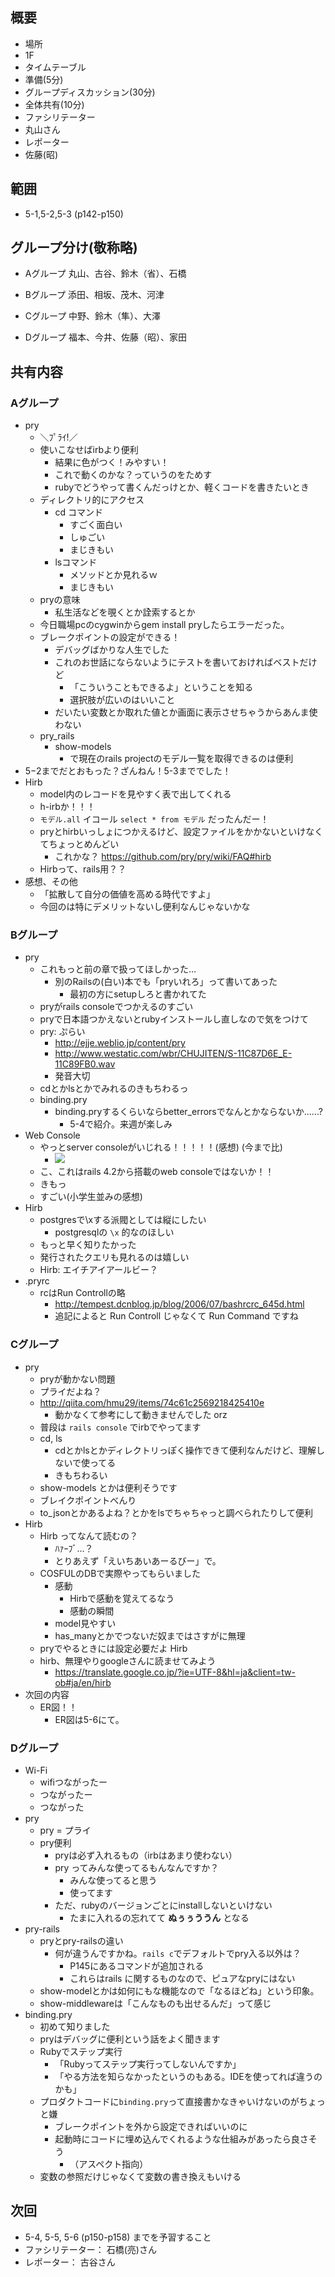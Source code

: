 概要
---

+ 場所
 + 1F
+ タイムテーブル
 + 準備(5分)
+ グループディスカッション(30分)
 + 全体共有(10分)
+ ファシリテーター
 + 丸山さん
+ レポーター
 + 佐藤(昭)

範囲
---

+ 5-1,5-2,5-3 (p142-p150)

グループ分け(敬称略)
---

+ Aグループ 丸山、古谷、鈴木（省）、石橋
+ Bグループ 添田、相坂、茂木、河津

+ Cグループ 中野、鈴木（隼）、大澤
+ Dグループ 福本、今井、佐藤（昭）、家田

共有内容
---

### Aグループ

- pry
  - ＼ﾌﾟﾗｲ!／
  - 使いこなせばirbより便利
    - 結果に色がつく！みやすい！
    - これで動くのかな？っていうのをためす
    - rubyでどうやって書くんだっけとか、軽くコードを書きたいとき
  - ディレクトリ的にアクセス
    - cd コマンド
      - すごく面白い
      - しゅごい
      - まじきもい
    - lsコマンド
      - メソッドとか見れるｗ
      - まじきもい
  - pryの意味
    - 私生活などを覗くとか詮索するとか
  - 今日職場pcのcygwinからgem install pryしたらエラーだった。
  - ブレークポイントの設定ができる！
    - デバッグばかりな人生でした
    - これのお世話にならないようにテストを書いておければベストだけど
      - 「こういうこともできるよ」ということを知る
      - 選択肢が広いのはいいこと
    - だいたい変数とか取れた値とか画面に表示させちゃうからあんま使わない
  - pry_rails
    - show-models
      - で現在のrails projectのモデル一覧を取得できるのは便利
- 5−2までだとおもった？ざんねん！5-3まででした！
- Hirb
  - model内のレコードを見やすく表で出してくれる
  - h-irbか！！！
  - `モデル.all` イコール `select * from モデル` だったんだー！
  - pryとhirbいっしょにつかえるけど、設定ファイルをかかないといけなくてちょっとめんどい
    - これかな？ https://github.com/pry/pry/wiki/FAQ#hirb
  - Hirbって、rails用？？
- 感想、その他
  - 「拡散して自分の価値を高める時代ですよ」
  - 今回のは特にデメリットないし便利なんじゃないかな


### Bグループ

- pry
  - これもっと前の章で扱ってほしかった…
    - 別のRailsの(白い)本でも「pryいれろ」って書いてあった
      - 最初の方にsetupしろと書かれてた
  - pryがrails consoleでつかえるのすごい
  - pryで日本語つかえないとrubyインストールし直しなので気をつけて
  - pry: ぷらい
    - http://ejje.weblio.jp/content/pry
    - http://www.westatic.com/wbr/CHUJITEN/S-11C87D6E_E-11C89FB0.wav
    - 発音大切
  - cdとかlsとかでみれるのきもちわるっ
  - binding.pry
    - binding.pryするくらいならbetter_errorsでなんとかならないか......?
      - 5-4で紹介。来週が楽しみ
- Web Console
  - やっとserver consoleがいじれる！！！！！(感想) (今まで比)
    - ![](https://cloud.githubusercontent.com/assets/705116/3825943/a010af92-1d5a-11e4-84c2-4ed0ba367f4e.gif)
  - こ、これはrails 4.2から搭載のweb consoleではないか！！
  - きもっ
  - すごい(小学生並みの感想)
- Hirb
  - postgresで\xする派閥としては縦にしたい
    - postgresqlの `\x` 的なのほしい
  - もっと早く知りたかった
  - 発行されたクエリも見れるのは嬉しい
  - Hirb: エイチアイアールビー？
- .pryrc
  - rcはRun Controllの略
    - http://tempest.dcnblog.jp/blog/2006/07/bashrcrc_645d.html
    - 追記によると Run Controll じゃなくて Run Command ですね


### Cグループ

- pry
  - pryが動かない問題
  - プライだよね？
  - http://qiita.com/hmu29/items/74c61c2569218425410e
    - 動かなくて参考にして動きませんでした orz
  - 普段は `rails console` でirbでやってます
  - cd, ls
    - cdとかlsとかディレクトリっぽく操作できて便利なんだけど、理解しないで使ってる
    - きもちわるい
  - show-models とかは便利そうです
  - ブレイクポイントべんり
  - to_jsonとかあるよね？とかをlsでちゃちゃっと調べられたりして便利
- Hirb
  - Hirb ってなんて読むの？
    - ﾊｧｰﾌﾞ…？
    - とりあえず「えいちあいあーるびー」で。
  - COSFULのDBで実際やってもらいました
    - 感動
      - Hirbで感動を覚えてるなう
      - 感動の瞬間
    - model見やすい
    - has_manyとかでつないだ奴まではさすがに無理
  - pryでやるときには設定必要だよ Hirb
  - hirb、無理やりgoogleさんに読ませてみよう
    - https://translate.google.co.jp/?ie=UTF-8&hl=ja&client=tw-ob#ja/en/hirb
- 次回の内容
  - ER図！！
    - ER図は5-6にて。


### Dグループ

- Wi-Fi
  - wifiつながったー
  - つながったー
  - つながった
- pry
  - pry = プライ
  - pry便利
    - pryは必ず入れるもの（irbはあまり使わない）
    - pry ってみんな使ってるもんなんですか？
      - みんな使ってると思う
      - 使ってます
    - ただ、rubyのバージョンごとにinstallしないといけない
      - たまに入れるの忘れてて **ぬぅぅううん** となる
- pry-rails
  - pryとpry-railsの違い
    - 何が違うんですかね。`rails c`でデフォルトでpry入る以外は？
      - P145にあるコマンドが追加される
      - これらはrails に関するものなので、ピュアなpryにはない
  - show-modelとかは如何にもな機能なので「なるほどね」という印象。
  - show-middlewareは「こんなものも出せるんだ」って感じ
- binding.pry
  - 初めて知りました
  - pryはデバッグに便利という話をよく聞きます
  - Rubyでステップ実行
    - 「Rubyってステップ実行ってしないんですか」
    - 「やる方法を知らなかったというのもある。IDEを使ってれば違うのかも」
  - プロダクトコードに`binding.pry`って直接書かなきゃいけないのがちょっと嫌
    - ブレークポイントを外から設定できればいいのに
    - 起動時にコードに埋め込んでくれるような仕組みがあったら良さそう
      - （アスペクト指向）
  - 変数の参照だけじゃなくて変数の書き換えもいける


次回
---

+ 5-4, 5-5, 5-6 (p150-p158) までを予習すること
+ ファシリテーター： 石橋(亮)さん
+ レポーター： 古谷さん

